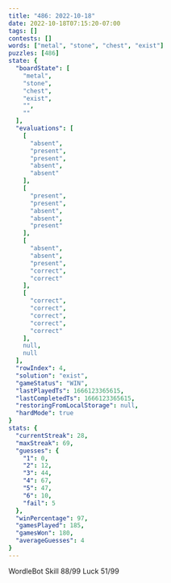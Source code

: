```yaml
---
title: "486: 2022-10-18"
date: 2022-10-18T07:15:20-07:00
tags: []
contests: []
words: ["metal", "stone", "chest", "exist"]
puzzles: [486]
state: {
  "boardState": [
    "metal",
    "stone",
    "chest",
    "exist",
    "",
    ""
  ],
  "evaluations": [
    [
      "absent",
      "present",
      "present",
      "absent",
      "absent"
    ],
    [
      "present",
      "present",
      "absent",
      "absent",
      "present"
    ],
    [
      "absent",
      "absent",
      "present",
      "correct",
      "correct"
    ],
    [
      "correct",
      "correct",
      "correct",
      "correct",
      "correct"
    ],
    null,
    null
  ],
  "rowIndex": 4,
  "solution": "exist",
  "gameStatus": "WIN",
  "lastPlayedTs": 1666123365615,
  "lastCompletedTs": 1666123365615,
  "restoringFromLocalStorage": null,
  "hardMode": true
}
stats: {
  "currentStreak": 28,
  "maxStreak": 69,
  "guesses": {
    "1": 0,
    "2": 12,
    "3": 44,
    "4": 67,
    "5": 47,
    "6": 10,
    "fail": 5
  },
  "winPercentage": 97,
  "gamesPlayed": 185,
  "gamesWon": 180,
  "averageGuesses": 4
}
---
```


<!-- more -->
WordleBot
Skill 88/99
Luck 51/99
